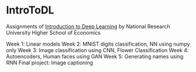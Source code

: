# IntroToDL
Assignments of [Introduction to Deep Learning](https://www.coursera.org/learn/intro-to-deep-learning/home/welcome) by National Research University Higher School of Economics

Week 1: Linear models 
Week 2: MNIST digits classification, NN using numpy only
Week 3: Image classification using CNN, Flower Classification 
Week 4: Autoencoders, Human faces using GAN
Week 5: Generating names using RNN
Final project: Image captioning
